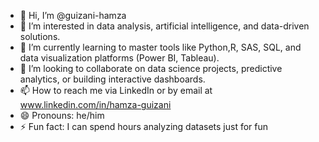 - 👋 Hi, I’m @guizani-hamza
- 👀 I’m interested in data analysis, artificial intelligence, and data-driven solutions.
- 🌱 I’m currently learning to master tools like Python,R, SAS, SQL, and data visualization platforms (Power BI, Tableau).
- 💞️ I’m looking to collaborate on data science projects, predictive analytics, or building interactive dashboards.
- 📫 How to reach me via LinkedIn or by email at www.linkedin.com/in/hamza-guizani
- 😄 Pronouns: he/him
- ⚡ Fun fact: I can spend hours analyzing datasets just for fun


<!---
guizani-hamza/guizani-hamza is a ✨ special ✨ repository because its `README.md` (this file) appears on your GitHub profile.
You can click the Preview link to take a look at your changes.
--->
